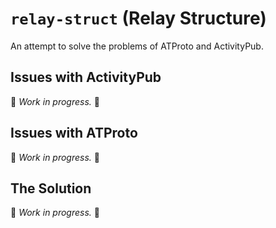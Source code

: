 # `relay-struct` (Relay Structure)
An attempt to solve the problems of ATProto and ActivityPub.

## Issues with ActivityPub
🚧 *Work in progress.* 🚧

## Issues with ATProto
🚧 *Work in progress.* 🚧

## The Solution
🚧 *Work in progress.* 🚧
